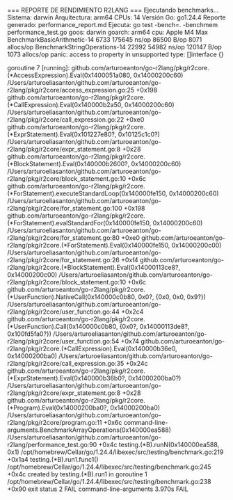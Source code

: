 === REPORTE DE RENDIMIENTO R2LANG ===
Ejecutando benchmarks...
Sistema: darwin
Arquitectura: arm64
CPUs: 14
Versión Go: go1.24.4
Reporte generado: performance_report.md
Ejecuta: go test -bench=. -benchmem performance_test.go
goos: darwin
goarch: arm64
cpu: Apple M4 Max
BenchmarkBasicArithmetic-14      	    6733	    175645 ns/op	   86500 B/op	    8071 allocs/op
BenchmarkStringOperations-14     	   22992	     54982 ns/op	  120147 B/op	    1073 allocs/op
panic: access to property in unsupported type: []interface {}

goroutine 7 [running]:
github.com/arturoeanton/go-r2lang/pkg/r2core.(*AccessExpression).Eval(0x1400051a080, 0x14000200c60)
	/Users/arturoeliasanton/github.com/arturoeanton/go-r2lang/pkg/r2core/access_expression.go:25 +0x198
github.com/arturoeanton/go-r2lang/pkg/r2core.(*CallExpression).Eval(0x140000b2a50, 0x14000200c60)
	/Users/arturoeliasanton/github.com/arturoeanton/go-r2lang/pkg/r2core/call_expression.go:22 +0xe0
github.com/arturoeanton/go-r2lang/pkg/r2core.(*ExprStatement).Eval(0x101227e80?, 0x10125c1c0?)
	/Users/arturoeliasanton/github.com/arturoeanton/go-r2lang/pkg/r2core/expr_statement.go:8 +0x28
github.com/arturoeanton/go-r2lang/pkg/r2core.(*BlockStatement).Eval(0x140000b2600?, 0x14000200c60)
	/Users/arturoeliasanton/github.com/arturoeanton/go-r2lang/pkg/r2core/block_statement.go:10 +0x6c
github.com/arturoeanton/go-r2lang/pkg/r2core.(*ForStatement).executeStandardLoop(0x140000fe150, 0x14000200c60)
	/Users/arturoeliasanton/github.com/arturoeanton/go-r2lang/pkg/r2core/for_statement.go:100 +0x198
github.com/arturoeanton/go-r2lang/pkg/r2core.(*ForStatement).evalStandardFor(0x140000fe150, 0x14000200c60)
	/Users/arturoeliasanton/github.com/arturoeanton/go-r2lang/pkg/r2core/for_statement.go:80 +0xe0
github.com/arturoeanton/go-r2lang/pkg/r2core.(*ForStatement).Eval(0x140000fe150, 0x14000200c00)
	/Users/arturoeliasanton/github.com/arturoeanton/go-r2lang/pkg/r2core/for_statement.go:26 +0xf4
github.com/arturoeanton/go-r2lang/pkg/r2core.(*BlockStatement).Eval(0x14000113ce8?, 0x14000200c00)
	/Users/arturoeliasanton/github.com/arturoeanton/go-r2lang/pkg/r2core/block_statement.go:10 +0x6c
github.com/arturoeanton/go-r2lang/pkg/r2core.(*UserFunction).NativeCall(0x140000c0b80, 0x0?, {0x0, 0x0, 0x9?})
	/Users/arturoeliasanton/github.com/arturoeanton/go-r2lang/pkg/r2core/user_function.go:44 +0x2c4
github.com/arturoeanton/go-r2lang/pkg/r2core.(*UserFunction).Call(0x140000c0b80, {0x0?, 0x14000113de8?, 0x100fd5fa0?})
	/Users/arturoeliasanton/github.com/arturoeanton/go-r2lang/pkg/r2core/user_function.go:54 +0x74
github.com/arturoeanton/go-r2lang/pkg/r2core.(*CallExpression).Eval(0x140000b36e0, 0x14000200ba0)
	/Users/arturoeliasanton/github.com/arturoeanton/go-r2lang/pkg/r2core/call_expression.go:35 +0x24c
github.com/arturoeanton/go-r2lang/pkg/r2core.(*ExprStatement).Eval(0x140000b36b0?, 0x14000200ba0?)
	/Users/arturoeliasanton/github.com/arturoeanton/go-r2lang/pkg/r2core/expr_statement.go:8 +0x28
github.com/arturoeanton/go-r2lang/pkg/r2core.(*Program).Eval(0x14000200ba0?, 0x14000200ba0)
	/Users/arturoeliasanton/github.com/arturoeanton/go-r2lang/pkg/r2core/program.go:11 +0x6c
command-line-arguments.BenchmarkArrayOperations(0x140000ea588)
	/Users/arturoeliasanton/github.com/arturoeanton/go-r2lang/performance_test.go:90 +0x4c
testing.(*B).runN(0x140000ea588, 0x1)
	/opt/homebrew/Cellar/go/1.24.4/libexec/src/testing/benchmark.go:219 +0x1a4
testing.(*B).run1.func1()
	/opt/homebrew/Cellar/go/1.24.4/libexec/src/testing/benchmark.go:245 +0x4c
created by testing.(*B).run1 in goroutine 1
	/opt/homebrew/Cellar/go/1.24.4/libexec/src/testing/benchmark.go:238 +0x90
exit status 2
FAIL	command-line-arguments	3.970s
FAIL
